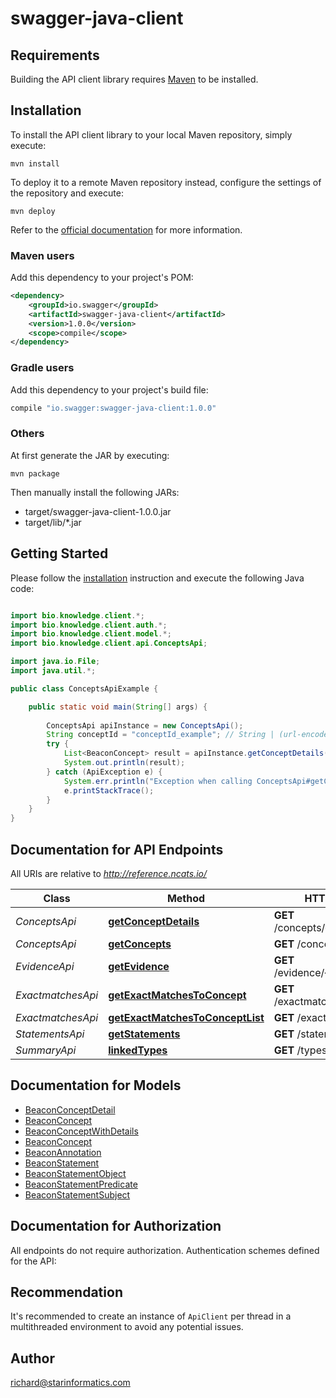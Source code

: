 # swagger-java-client

## Requirements

Building the API client library requires [Maven](https://maven.apache.org/) to be installed.

## Installation

To install the API client library to your local Maven repository, simply execute:

```shell
mvn install
```

To deploy it to a remote Maven repository instead, configure the settings of the repository and execute:

```shell
mvn deploy
```

Refer to the [official documentation](https://maven.apache.org/plugins/maven-deploy-plugin/usage.html) for more information.

### Maven users

Add this dependency to your project's POM:

```xml
<dependency>
    <groupId>io.swagger</groupId>
    <artifactId>swagger-java-client</artifactId>
    <version>1.0.0</version>
    <scope>compile</scope>
</dependency>
```

### Gradle users

Add this dependency to your project's build file:

```groovy
compile "io.swagger:swagger-java-client:1.0.0"
```

### Others

At first generate the JAR by executing:

    mvn package

Then manually install the following JARs:

* target/swagger-java-client-1.0.0.jar
* target/lib/*.jar

## Getting Started

Please follow the [installation](#installation) instruction and execute the following Java code:

```java

import bio.knowledge.client.*;
import bio.knowledge.client.auth.*;
import bio.knowledge.client.model.*;
import bio.knowledge.client.api.ConceptsApi;

import java.io.File;
import java.util.*;

public class ConceptsApiExample {

    public static void main(String[] args) {
        
        ConceptsApi apiInstance = new ConceptsApi();
        String conceptId = "conceptId_example"; // String | (url-encoded) CURIE identifier of concept of interest
        try {
            List<BeaconConcept> result = apiInstance.getConceptDetails(conceptId);
            System.out.println(result);
        } catch (ApiException e) {
            System.err.println("Exception when calling ConceptsApi#getConceptDetails");
            e.printStackTrace();
        }
    }
}

```

## Documentation for API Endpoints

All URIs are relative to *http://reference.ncats.io/*

Class | Method | HTTP request | Description
------------ | ------------- | ------------- | -------------
*ConceptsApi* | [**getConceptDetails**](docs/ConceptsApi.md#getConceptDetails) | **GET** /concepts/{conceptId} | 
*ConceptsApi* | [**getConcepts**](docs/ConceptsApi.md#getConcepts) | **GET** /concepts | 
*EvidenceApi* | [**getEvidence**](docs/EvidenceApi.md#getEvidence) | **GET** /evidence/{statementId} | 
*ExactmatchesApi* | [**getExactMatchesToConcept**](docs/ExactmatchesApi.md#getExactMatchesToConcept) | **GET** /exactmatches/{conceptId} | 
*ExactmatchesApi* | [**getExactMatchesToConceptList**](docs/ExactmatchesApi.md#getExactMatchesToConceptList) | **GET** /exactmatches | 
*StatementsApi* | [**getStatements**](docs/StatementsApi.md#getStatements) | **GET** /statements | 
*SummaryApi* | [**linkedTypes**](docs/SummaryApi.md#linkedTypes) | **GET** /types | 


## Documentation for Models

 - [BeaconConceptDetail](docs/BeaconConceptDetail.md)
 - [BeaconConcept](docs/BeaconConcept.md)
 - [BeaconConceptWithDetails](docs/BeaconConceptWithDetails.md)
 - [BeaconConcept](docs/BeaconConcept.md)
 - [BeaconAnnotation](docs/BeaconAnnotation.md)
 - [BeaconStatement](docs/BeaconStatement.md)
 - [BeaconStatementObject](docs/BeaconStatementObject.md)
 - [BeaconStatementPredicate](docs/BeaconStatementPredicate.md)
 - [BeaconStatementSubject](docs/BeaconStatementSubject.md)


## Documentation for Authorization

All endpoints do not require authorization.
Authentication schemes defined for the API:

## Recommendation

It's recommended to create an instance of `ApiClient` per thread in a multithreaded environment to avoid any potential issues.

## Author

richard@starinformatics.com

